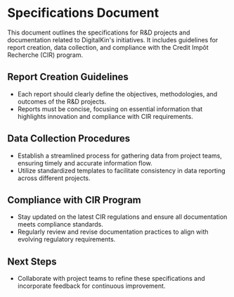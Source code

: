 # Specifications Document

This document outlines the specifications for R&D projects and documentation related to DigitalKin's initiatives. It includes guidelines for report creation, data collection, and compliance with the Credit Impôt Recherche (CIR) program.

## Report Creation Guidelines
- Each report should clearly define the objectives, methodologies, and outcomes of the R&D projects.
- Reports must be concise, focusing on essential information that highlights innovation and compliance with CIR requirements.

## Data Collection Procedures
- Establish a streamlined process for gathering data from project teams, ensuring timely and accurate information flow.
- Utilize standardized templates to facilitate consistency in data reporting across different projects.

## Compliance with CIR Program
- Stay updated on the latest CIR regulations and ensure all documentation meets compliance standards.
- Regularly review and revise documentation practices to align with evolving regulatory requirements.

## Next Steps
- Collaborate with project teams to refine these specifications and incorporate feedback for continuous improvement.

